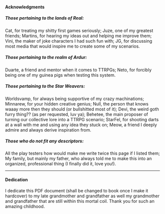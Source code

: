 #### Acknowledgments
##### Those pertaining to the lands of Real:
Cat, for treating my shitty first games seriously;
Juze, one of my greatest friends;
Martins, for hearing my ideas out and helping me improve them;
Vini, the maker of joke characters I had such fun with;
JG, for discussing most media that would inspire me to create some of my scenarios.

##### Those pertaining to the realm of Ardur:
Duarte, a friend and mentor when it comes to TTRPGs;
Neto, for forcibly being one of my guinea pigs when testing this system.

##### Those pertaining to the Star Weavers:
Worldsvamp, for always being supportive of my crazy machinations;
Minnarew, for your hidden creative genius;
Null, the person that knows waaay more then they should (or bullshitted most of it);
Devi, the weird goth furry thing?? (as per requested, luv ya);
Behetee, the main proposer of turning our collective lore into a TTRPG scenario;
StarFel, for shooting darts at a wall with me and using any idea they stuck on;
Meow, a friend I deeply admire and always derive inspiration from.

##### Those who do not fit any descriptors:
All the play testers how would make me write twice this page if I listed them;
My family, but mainly my father, who always told me to make this into an organized, professional thing (I finally did it, love you!).

---

#### Dedication
I dedicate this PDF document (shall be changed to book once I make it hardcover) to my late grandmother and grandfather as well my grandmother and grandfather that are still within this mortal coil. Thank you for such an amazing childhood.